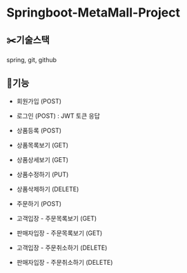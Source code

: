 # Springboot-MetaMall-Project

## :scissors:기술스택

spring, git, github

## :pushpin:기능
- 회원가입 (POST)


- 로그인 (POST) : JWT 토큰 응답


- 상품등록 (POST)
 

- 상품목록보기 (GET)


- 상품상세보기 (GET)


- 상품수정하기 (PUT)
  

- 상품삭제하기 (DELETE)


- 주문하기 (POST) 


- 고객입장 - 주문목록보기 (GET)


- 판매자입장 - 주문목록보기 (GET)


- 고객입장 - 주문취소하기 (DELETE) 


- 판매자입장 - 주문취소하기 (DELETE) 
